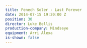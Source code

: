 ```yaml
---
title: Fenech Soler - Last Forever
date: 2014-07-15 19:20:00 Z
position: 30
director: Luke Bellis
production-company: Mindseye
equipment: Arri Alexa
is-shown: false
---
```


